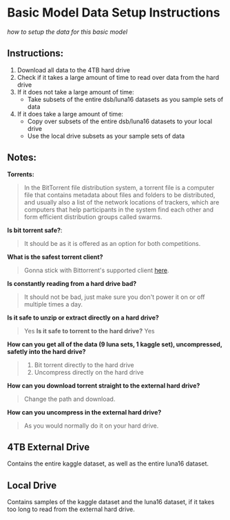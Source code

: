 # Basic Model Data Setup Instructions
*how to setup the data for this basic model*

## Instructions:
1. Download all data to the 4TB hard drive
2. Check if it takes a large amount of time to read over data from the hard drive
3. If it does not take a large amount of time:
   * Take subsets of the entire dsb/luna16 datasets as you sample sets of data
4. If it does take a large amount of time:
   * Copy over subsets of the entire dsb/luna16 datasets to your local drive 
   * Use the local drive subsets as your sample sets of data

## Notes:
**Torrents:**
> In the BitTorrent file distribution system, a torrent file is a computer file that contains metadata about files and folders to be distributed, and usually also a list of the network locations of trackers, which are computers that help participants in the system find each other and form efficient distribution groups called swarms.

**Is bit torrent safe?**:
> It should be as it is offered as an option for both competitions.

**What is the safest torrent client?**
> Gonna stick with Bittorrent's supported client [here](http://www.bittorrent.com/).

**Is constantly reading from a hard drive bad?**
> It should not be bad, just make sure you don't power it on or off multiple times a day.

**Is it safe to unzip or extract directly on a hard drive?**
> Yes
**Is it safe to torrent to the hard drive?**
> Yes

**How can you get all of the data (9 luna sets, 1 kaggle set), uncompressed, safetly into the hard drive?**
> 1. Bit torrent directly to the hard drive
> 2. Uncompress directly on the hard drive

**How can you download torrent straight to the external hard drive?**
> Change the path and download.

**How can you uncompress in the external hard drive?**
> As you would normally do it on your hard drive.

## 4TB External Drive
Contains the entire kaggle dataset, as well as the entire luna16 dataset.

## Local Drive
Contains samples of the kaggle dataset and the luna16 dataset, if it takes too long to read from the external hard drive.

